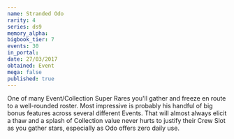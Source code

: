 ```yaml
---
name: Stranded Odo
rarity: 4
series: ds9
memory_alpha:
bigbook_tier: 7
events: 30
in_portal:
date: 27/03/2017
obtained: Event
mega: false
published: true
---
```


One of many Event/Collection Super Rares you'll gather and freeze en route to a well-rounded roster. Most impressive is probably his handful of big bonus features across several different Events. That will almost always elicit a thaw and a splash of Collection value never hurts to justify their Crew Slot as you gather stars, especially as Odo offers zero daily use.
